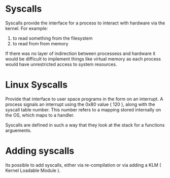 # Syscalls 


Syscalls provide the interface for a process to interact with hardware via the
kernel. For example:

1. to read something from the filesystem 
1. to read from from memory 

If there was no layer of indirection between processess and hardware it
would be difficult to implement things like virtual memory as each process
would have unrestricted access to system resources. 

# Linux Syscalls 

Provide that interface to user space programs in the form on an interrupt.
A process signals an interrupt using the 0x80 value ( 120 ), along with the 
syscall table number. This number refers to a mapping stored internally on the
OS, which maps to a handler. 

Syscalls are defined in such a way that they look at the stack for a functions
arguements. 

# Adding syscalls 

Its possible to add syscalls, either via re-compilation or via adding a KLM 
( Kernel Loadable Module ).